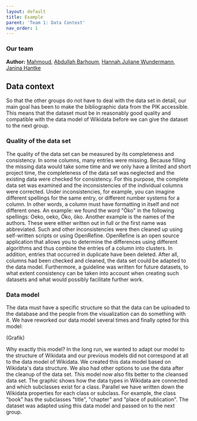 ```yaml
---
layout: default
title: Example
parent: 'Team 1: Data Context' 
nav_order: 1
---
```


### Our team 


**Author:** [Mahmoud](https://github.com/kozae), [Abdullah Barhoum](https://github.com/AbdBarho), [Hannah](https://github.com/HannahMariechen),[Juliane Wundermann](https://github.com/julianewundermann), [Janina Hantke](https://github.com/Jhantke)

## Data context

So that the other groups do not have to deal with the data set in detail, our main goal has been to make the bibliographic data from the PIK accessible. This means that the dataset must be in reasonably good quality and compatible with the data model of Wikidata before we can give the dataset to the next group.

### Quality of the data set

The quality of the data set can be measured by its completeness and consistency. 
In some columns, many entries were missing. Because filling the missing data would take some time and we only have a limited and short project time, the completeness of the data set was neglected and the existing data were checked for consistency. For this purpose, the complete data set was examined and the inconsistencies of the individual columns were corrected.  Under inconsistencies, for example, you can imagine different spellings for the same entry, or different number systems for a column.  In other words, a column must have formatting in itself and not different ones.  An example: we found the word "Öko" in the following spellings: Oeko, oeko, Öko, öko.  Another example is the names of the authors. These were either written out in full or the first name was abbreviated.   Such and other inconsistencies were then cleaned up using self-written scripts or using OpenRefine.  OpenRefine is an open source application that allows you to determine the differences using different algorithms and thus combine the entries of a column into clusters. In addition, entries that occurred in duplicate have been deleted.  After all, columns had been checked and cleaned, the data set could be adapted to the data model. Furthermore, a guideline was written for future datasets, to what extent consistency can be taken into account when creating such datasets and what would possibly facilitate further work.


### Data model

The data must have a specific structure so that the data can be uploaded to the database and the people from the visualization can do something with it. We have reworked our data model several times and finally opted for this model:

(Grafik)

Why exactly this model? In the long run, we wanted to adapt our model to the structure of Wikidata and our previous models did not correspond at all to the data model of Wikidata. We created this data model based on Wikidata's data structure. We also had other options to use the data after the cleanup of the data set. This model now also fits better to the cleansed data set. The graphic shows how the data types in Wikidata are connected and which subclasses exist for a class. Parallel we have written down the Wikidata properties for each class or subclass. For example, the class "book" has the subclasses "title", "chapter" and "place of publication". The dataset was adapted using this data model and passed on to the next group.

